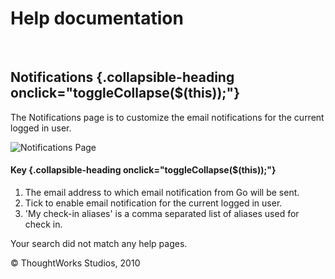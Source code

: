 Help documentation
==================

 

Notifications {.collapsible-heading onclick="toggleCollapse($(this));"}
-------------

The Notifications page is to customize the email notifications for the
current logged in user.

![Notifications Page](resources/images/cruise/my_cruise_page.png)

#### Key {.collapsible-heading onclick="toggleCollapse($(this));"}

1.  The email address to which email notification from Go will be sent.
2.  Tick to enable email notification for the current logged in user.
3.  'My check-in aliases' is a comma separated list of aliases used for
    check in.

Your search did not match any help pages.



© ThoughtWorks Studios, 2010

